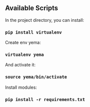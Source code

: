 

## Available Scripts

In the project directory, you can install:

### `pip install virtualenv`

Create env yema:

### `virtualenv yema`

And activate it:

### `source yema/bin/activate`

Install modules:

### `pip install -r requirements.txt`
